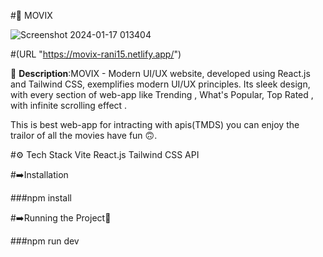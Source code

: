 

#🚀 MOVIX  

![Screenshot 2024-01-17 013404](https://github.com/rani151/movix/assets/150732920/e2276141-d4e2-4d8a-a562-66767c146ff0)



#(URL "https://movix-rani15.netlify.app/")

📖 **Description**:MOVIX - Modern UI/UX website, developed using React.js and Tailwind CSS, exemplifies modern UI/UX principles. Its sleek design, with every section of web-app like  Trending , What's Popular, Top Rated , with infinite scrolling effect .

This is best web-app for intracting with apis(TMDS) you can enjoy the trailor of all the movies have fun 🙃. 


#⚙️ Tech Stack
Vite
React.js
Tailwind CSS
API



#➡️Installation

###npm install

#➡️Running the Project🎉

###npm run dev 



